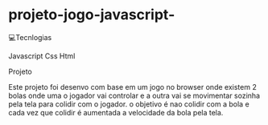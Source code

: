 # projeto-jogo-javascript-

💻Tecnlogias

Javascript
Css
Html

Projeto

Este projeto  foi desenvo com base em um jogo no  browser onde existem 2 bolas onde uma  o jogador vai controlar e a outra vai se movimentar sozinha
pela tela para colidir com o jogador. o objetivo é nao colidir com a bola e cada vez que colidir é aumentada a velocidade da bola pela tela.


	
